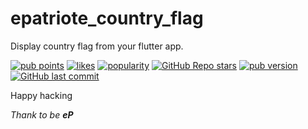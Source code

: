 # epatriote_country_flag 

Display country flag from your flutter app.


[![pub points](https://badges.bar/epatriote_country_flag/pub%20points)](https://pub.dev/packages/epatriote_country_flag/score)
[![likes](https://badges.bar/epatriote_country_flag/likes)](https://pub.dev/packages/epatriote_country_flag/score)
[![popularity](https://badges.bar/epatriote_country_flag/popularity)](https://pub.dev/packages/epatriote_country_flag/score)
[![GitHub Repo stars](https://img.shields.io/github/stars/ePatrioteCreative/epatriote_country_flag?label=github%20stars)](https://github.com/ePatrioteCreative/epatriote_country_flag)
[![pub version](https://img.shields.io/pub/v/epatriote_country_flag)](https://pub.dev/packages/epatriote_country_flag)
[![GitHub last commit](https://img.shields.io/github/last-commit/ePatrioteCreative/epatriote_country_flag)](https://github.com/ePatrioteCreative/epatriote_country_flag)



Happy hacking

*Thank to be __eP__*